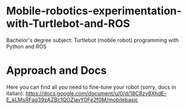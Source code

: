 # Mobile-robotics-experimentation-with-Turtlebot-and-ROS
Bachelor's degree subject: Turtlebot (mobile robot) programming with Python and ROS


# Approach and Docs

Here you can find all you need to fine-tune your robot (sorry, docs in italian):
https://docs.google.com/document/u/0/d/18C8zv8XhdE-E_kLMsRFaq39zAZBc1QOZlavY0Fe2f0M/mobilebasic

